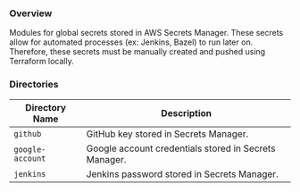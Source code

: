 ### Overview

Modules for global secrets stored in AWS Secrets Manager.  These secrets allow for automated processes 
(ex: Jenkins, Bazel) to run later on.  Therefore, these secrets must be manually created and pushed using 
Terraform locally.

### Directories

| Directory Name    | Description                                                                 |
|-------------------|-----------------------------------------------------------------------------|
| `github`          | GitHub key stored in Secrets Manager.                                       |
| `google-account`  | Google account credentials stored in Secrets Manager.                       |
| `jenkins`         | Jenkins password stored in Secrets Manager.                                 |